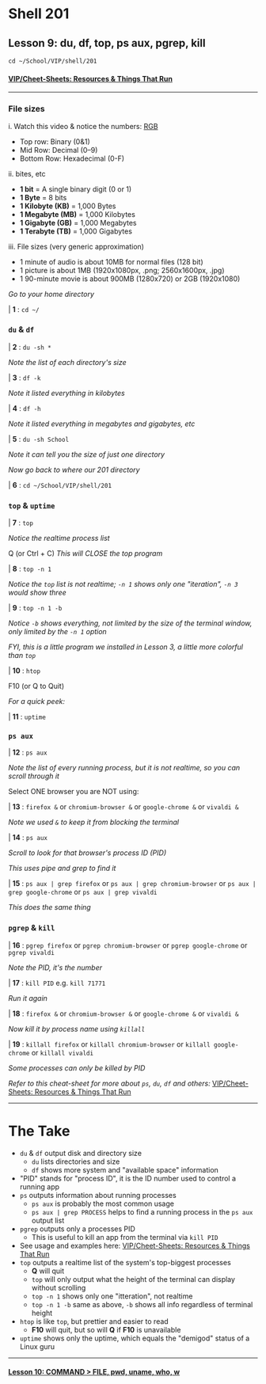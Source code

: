 # Shell 201
## Lesson 9: du, df, top, ps aux, pgrep, kill

`cd ~/School/VIP/shell/201`

#### [VIP/Cheet-Sheets: Resources & Things That Run](https://github.com/inkVerb/VIP/blob/master/Cheat-Sheets/Resources.md)

___

### File sizes

i. Watch this video & notice the numbers: [RGB](https://www.youtube.com/watch?v=HX46ILgwTNk)
- Top row: Binary (0&1)
- Mid Row: Decimal (0–9)
- Bottom Row: Hexadecimal (0-F)

ii. bites, etc
- **1 bit** = A single binary digit (0 or 1)
- **1 Byte** = 8 bits
- **1 Kilobyte (KB)** = 1,000 Bytes
- **1 Megabyte (MB)** = 1,000 Kilobytes
- **1 Gigabyte (GB)** = 1,000 Megabytes
- **1 Terabyte (TB)** = 1,000 Gigabytes

iii. File sizes (very generic approximation)
- 1 minute of audio is about 10MB for normal files (128 bit)
- 1 picture is about 1MB (1920x1080px, .png; 2560x1600px, .jpg)
- 1 90-minute movie is about 900MB (1280x720) or 2GB (1920x1080)

*Go to your home directory*

| **1** : `cd ~/`

### `du` & `df`

| **2** : `du -sh *`

*Note the list of each directory's size*

| **3** : `df -k`

*Note it listed everything in kilobytes*

| **4** : `df -h`

*Note it listed everything in megabytes and gigabytes, etc*

| **5** : `du -sh School`

*Note it can tell you the size of just one directory*

*Now go back to where our 201 directory*

| **6** : `cd ~/School/VIP/shell/201`

### `top` & `uptime`

| **7** : `top`

*Notice the realtime process list*

Q (or Ctrl + C) *This will CLOSE the top program*

| **8** : `top -n 1`

*Notice the `top` list is not realtime; `-n 1` shows only one "iteration", `-n 3` would show three*

| **9** : `top -n 1 -b`

*Notice `-b` shows everything, not limited by the size of the terminal window, only limited by the `-n 1` option*

*FYI, this is a little program we installed in Lesson 3, a little more colorful than `top`*

| **10** : `htop`

F10 (or Q to Quit)

*For a quick peek:*

| **11** : `uptime`

### `ps aux`

| **12** : `ps aux`

*Note the list of every running process, but it is not realtime, so you can scroll through it*

Select ONE browser you are NOT using:

| **13** : `firefox &` or `chromium-browser &` or `google-chrome &` or `vivaldi &`

*Note we used `&` to keep it from blocking the terminal*

| **14** : `ps aux`

*Scroll to look for that browser's process ID (PID)*

*This uses pipe and grep to find it*

| **15** : `ps aux | grep firefox` or `ps aux | grep chromium-browser` or `ps aux | grep google-chrome` or `ps aux | grep vivaldi`

*This does the same thing*

### `pgrep` & `kill`

| **16** : `pgrep firefox` or `pgrep chromium-browser` or `pgrep google-chrome` or `pgrep vivaldi`

*Note the PID, it's the number*

| **17** : `kill PID` e.g. `kill 71771`

*Run it again*

| **18** : `firefox &` or `chromium-browser &` or `google-chrome &` or `vivaldi &`

*Now kill it by process name using `killall`*

| **19** : `killall firefox` or `killall chromium-browser` or `killall google-chrome` or `killall vivaldi`

*Some processes can only be killed by PID*

*Refer to this cheat-sheet for more about `ps`, `du`, `df` and others:* [VIP/Cheet-Sheets: Resources & Things That Run](https://github.com/inkVerb/VIP/blob/master/Cheat-Sheets/Resources.md)

___

# The Take

- `du` & `df` output disk and directory size
  - `du` lists directories and size
  - `df` shows more system and "available space" information
- "PID" stands for "process ID", it is the ID number used to control a running app
- `ps` outputs information about running processes
  - `ps aux` is probably the most common usage
  - `ps aux | grep PROCESS` helps to find a running process in the `ps aux` output list
- `pgrep` outputs only a processes PID
  - This is useful to kill an app from the terminal via `kill PID`
- See usage and examples here: [VIP/Cheet-Sheets: Resources & Things That Run](https://github.com/inkVerb/VIP/blob/master/Cheat-Sheets/Resources.md)
- `top` outputs a realtime list of the system's top-biggest processes
  - **Q** will quit
  - `top` will only output what the height of the terminal can display without scrolling
  - `top -n 1` shows only one "itteration", not realtime
  - `top -n 1 -b` same as above, `-b` shows all info regardless of terminal height
- `htop` is like `top`, but prettier and easier to read
  - **F10** will quit, but so will **Q** if **F10** is unavailable
- `uptime` shows only the uptime, which equals the "demigod" status of a Linux guru

___

#### [Lesson 10: COMMAND > FILE, pwd, uname, who, w](https://github.com/inkVerb/vip/blob/master/201-shell/Lesson-10.md)
